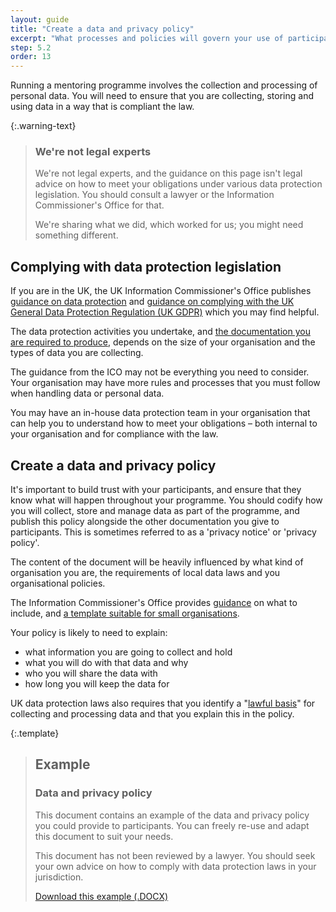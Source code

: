 ```yaml
---
layout: guide
title: "Create a data and privacy policy"
excerpt: "What processes and policies will govern your use of participant data?"
step: 5.2
order: 13
---
```


Running a mentoring programme involves the collection and processing of personal data. You will need to ensure that you are collecting, storing and using data in a way that is compliant the law. 

{:.warning-text}
> ### We're not legal experts
> 
> We're not legal experts, and the guidance on this page isn't legal advice on how to meet your obligations under various data protection legislation. You should consult a lawyer or the Information Commissioner's Office for that. 
> 
> We're sharing what we did, which worked for us; you might need something different.

## Complying with data protection legislation

If you are in the UK, the UK Information Commissioner's Office publishes [guidance on data protection](https://ico.org.uk/for-organisations/guide-to-data-protection/) and [guidance on complying with the UK General Data Protection Regulation (UK GDPR)](https://ico.org.uk/for-organisations/guide-to-data-protection/guide-to-the-general-data-protection-regulation-gdpr/) which you may find helpful.

The data protection activities you undertake, and [the documentation you are required to produce](https://ico.org.uk/for-organisations/guide-to-data-protection/guide-to-the-general-data-protection-regulation-gdpr/documentation/), depends on the size of your organisation and the types of data you are collecting. 

The guidance from the ICO may not be everything you need to consider. Your organisation may have more rules and processes that you must follow when handling data or personal data.

You may have an in-house data protection team in your organisation that can help you to understand how to meet your obligations – both internal to your organisation and for compliance with the law.

## Create a data and privacy policy

It's important to build trust with your participants, and ensure that they know what will happen throughout your programme. You should codify how you will collect, store and manage data as part of the programme, and publish this policy alongside the other documentation you give to participants. This is sometimes referred to as a 'privacy notice' or 'privacy policy'.

The content of the document will be heavily influenced by what kind of organisation you are, the requirements of local data laws and you organisational policies. 

The Information Commissioner's Office provides [guidance](https://ico.org.uk/for-organisations/guide-to-data-protection/guide-to-the-general-data-protection-regulation-gdpr/the-right-to-be-informed/how-should-we-draft-our-privacy-information/) on what to include, and [a template suitable for small organisations](https://ico.org.uk/for-organisations/sme-web-hub/make-your-own-privacy-notice/).

Your policy is likely to need to explain:

- what information you are going to collect and hold
- what you will do with that data and why
- who you will share the data with
- how long you will keep the data for

UK data protection laws also requires that you identify a "[lawful basis](https://ico.org.uk/for-organisations/guide-to-data-protection/guide-to-the-general-data-protection-regulation-gdpr/lawful-basis-for-processing/)" for collecting and processing data and that you explain this in the policy.

{:.template}
> ## Example
> ### Data and privacy policy
> 
> This document contains an example of the data and privacy policy you could provide to participants. You can freely re-use and adapt this document to suit your needs.
> 
> This document has not been reviewed by a lawyer. You should seek your own advice on how to comply with data protection laws in your jurisdiction.
> 
> <a href="/documents/example-data-and-privacy-policy.docx" title="Download an example data and privacy policy" class="button button--no-margin">Download this example (.DOCX)</a>